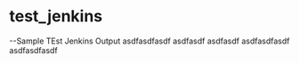 # test_jenkins

--Sample TEst Jenkins Output
asdfasdfasdf
asdfasdf
asdfasdf
asdfasdfasdf
asdfasdfasdf
